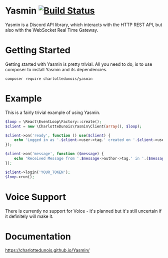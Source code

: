 # Yasmin [![Build Status](https://scrutinizer-ci.com/g/CharlotteDunois/Yasmin/badges/build.png?b=master)](https://scrutinizer-ci.com/g/CharlotteDunois/Yasmin/build-status/master)

Yasmin is a Discord API library, which interacts with the HTTP REST API, but also with the WebSocket Real Time Gateway.

# Getting Started
Getting started with Yasmin is pretty trivial. All you need to do, is to use composer to install Yasmin and its dependencies.

```
composer require charlottedunois/yasmin
```

# Example
This is a fairly trivial example of using Yasmin.

```php
$loop = \React\EventLoop\Factory::create();
$client = new \CharlotteDunois\Yasmin\Client(array(), $loop);

$client->on('ready', function () use($client) {
    echo 'Logged in as '.$client->user->tag.' created on '.$client->user->createdAt->format('d.m.Y H:i:s').PHP_EOL;
});

$client->on('message', function ($message) {
    echo 'Received Message from '.$message->author->tag.' in '.($message->channel->type === 'text' ? 'channel #'.$message->channel->name : 'DM').' with '.$message->attachments->count().' attachment(s) and '.\count($message->embeds).' embed(s)'.PHP_EOL;
});

$client->login('YOUR_TOKEN');
$loop->run();
```

# Voice Support
There is currently no support for Voice - it's planned but it's still uncertain if it definitely will make it.

# Documentation
https://charlottedunois.github.io/Yasmin/
